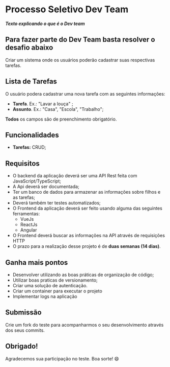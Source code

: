 # Processo Seletivo Dev Team

***Texto explicando o que é o Dev team***

## Para fazer parte do Dev Team basta resolver o desafio abaixo

 Criar um sistema onde os usuários poderão cadastrar suas respectivas tarefas.

## Lista de Tarefas

O usuário podera cadastrar uma nova tarefa com as seguintes informações:
-   **Tarefa**. Ex.: "Lavar a louça" ;
-   **Assunto**. Ex.: "Casa", "Escola", "Trabalho";

**Todos**  os campos são de preenchimento obrigatório.

## Funcionalidades

-   **Tarefas:**  CRUD;

## Requisitos

- O backend da aplicação deverá ser uma API Rest feita com JavaScript/TypeScript;
- A Api deverá ser documentada;
- Ter um banco de dados para armazenar as informações sobre filhos e as tarefas;
- Deverá também ter testes automatizados;
- O Frontend da aplicação deverá ser feito usando alguma das seguintes ferramentas:
	- VueJs
	- ReactJs
	- Angular
- O Frontend deverá buscar as informações na API através de requisições HTTP
- O prazo para a realização desse projeto é de **duas semanas (14 dias)**.

## Ganha mais pontos

- Desenvolver utilizando as boas práticas de organização de código;
- Utilizar boas praticas de versionamento;
- Criar uma solução de autenticação.
- Criar um container para executar o projeto
- Implementar logs na aplicação

## Submissão

Crie um fork do teste para acompanharmos o seu desenvolvimento através dos seus commits.

## Obrigado!

Agradecemos sua participação no teste. Boa sorte!  😄
